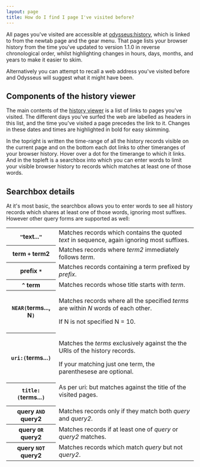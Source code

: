 ```yaml
---
layout: page
title: How do I find I page I've visited before?
---
```


All pages you've visited are accessible at [odysseus:history](odysseus:history), which is linked to from the newtab page and the gear menu. That page lists your browser history from the time you've updated to version 1.1.0 in reverse chronological order, whilst highlighting changes in hours, days, months, and years to make it easier to skim.

Alternatively you can attempt to recall a web address you've visited before and Odysseus will suggest what it might have been.

## Components of the history viewer
The main contents of the [history viewer](odysseus:history) is a list of links to pages you've visited. The different days you've surfed the web are labelled as headers in this list, and the time you've visited a page precedes the link to it. Changes in these dates and times are highlighted in bold for easy skimming.

In the topright is written the time-range of all the history records visible on the current page and on the bottom each dot links to other timeranges of your browser history. Hover over a dot for the timerange to which it links. And in the topleft is a searchbox into which you can enter words to limit your visible browser history to records which matches at least one of those words.

## Searchbox details

At it's most basic, the searchbox allows you to enter words to see all history records which shares at least one of those words, ignoring most suffixes. However other query forms are supported as well:

<table>
  <tr>
    <th><code>"</code>text...<code>"</code></th>
    <td>Matches records which contains the quoted <em>text</em> in sequence, again ignoring most suffixes.</td>
  </tr>
  <tr>
    <th>term <code>+</code> term2</th>
    <td>Matches records where <em>term2</em> immediately follows <em>term</em>.</td>
  </tr>
  <tr>
    <th>prefix <code>*</code></th>
    <td>Matches records containing a term prefixed by <em>prefix</em>.</td>
  </tr>
  <tr>
    <th><code>^</code> term</th>
    <td>Matches records whose title starts with <em>term</em>.</td>
  </tr>
  <tr>
    <th><code>NEAR(</code>terms..., N<code>)</code></th>
    <td><p>Matches records where all the specified <em>terms</em> are within <em>N</em> words of each other.</p>
      <p>If N is not specified N = 10.</p></td>
  </tr>
  <tr>
    <th><code>uri:(</code>terms...<code>)</code></th>
    <td><p>Matches the <em>terms</em> exclusively against the the URIs of the history records.</p>
        <p>If your matching just one term, the parenthesese are optional.</p></td>
  </tr>
  <tr>
    <th><code>title:(</code>terms...<code>)</code></th>
    <td>As per uri: but matches against the title of the visited pages.</p>
  </tr>
  <tr>
    <th>query <code>AND</code> query2</th>
    <td>Matches records only if they match both <em>query</em> and <em>query2</em>.</td>
  </tr>
  <tr>
    <th>query <code>OR</code> query2</th>
    <td>Matches records if at least one of <em>query</em> or <em>query2</em> matches.</td>
  </tr>
  <tr>
    <th>query <code>NOT</code> query2</th>
    <td>Matches records which match <em>query</em> but not <em>query2</em>.</td>
  </tr>
</table>
